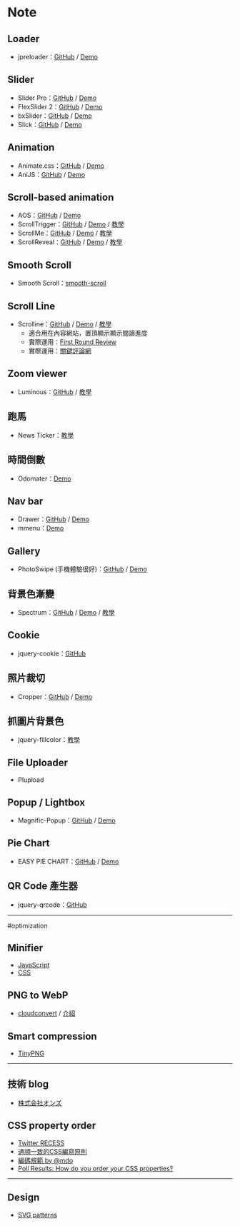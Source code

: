 # Note
## Loader
* jpreloader：[GitHub](https://github.com/kennyooi/jpreloader) / [Demo](http://www.inwebson.com/demo/jpreloader-v2/)

## Slider
* Slider Pro：[GitHub](https://github.com/bqworks/slider-pro) / [Demo](http://bqworks.com/slider-pro/)
* FlexSlider 2：[GitHub](https://github.com/woothemes/FlexSlider) / [Demo](http://flexslider.woothemes.com/)
* bxSlider：[GitHub](https://github.com/stevenwanderski/bxslider-4) / [Demo](http://bxslider.com/) 
* Slick：[GitHub](https://github.com/kenwheeler/slick/) / [Demo](http://kenwheeler.github.io/slick/)

## Animation
* Animate.css：[GitHub](https://github.com/daneden/animate.css) / [Demo](https://daneden.github.io/animate.css/)
* AniJS：[GitHub](https://github.com/anijs/anijs/) / [Demo](http://anijs.github.io/)

## Scroll-based animation
* AOS：[GitHub](https://github.com/michalsnik/aos) / [Demo](http://michalsnik.github.io/aos/)
* ScrollTrigger：[GitHub](https://github.com/terwanerik/ScrollTrigger) / [Demo](https://terwanerik.github.io/ScrollTrigger/) / [教學](http://on-ze.com/archives/5824)
* ScrollMe：[GitHub](https://github.com/nckprsn/scrollme) / [Demo](http://scrollme.nckprsn.com/) / [教學](http://on-ze.com/archives/5678)
* ScrollReveal：[GitHub](https://github.com/jlmakes/scrollreveal.js) / [Demo](https://scrollrevealjs.org/) / [教學](http://on-ze.com/archives/4477) 

## Smooth Scroll
* Smooth Scroll：[smooth-scroll](https://github.com/cferdinandi/smooth-scroll)

## Scroll Line
* Scrolline：[GitHub](https://github.com/anthonyly/Scrolline.js) / [Demo](http://anthonyly.com/jquery.plugins/scrolline/) / [教學](http://on-ze.com/archives/5948)
  *  適合用在內容網站，置頂顯示顯示閱讀進度
  *  實際運用：[First Round Review](http://firstround.com/review/defining-product-design-a-dispatch-from-airbnbs-design-chief/)
  *  實際運用：[關鍵評論網](https://www.thenewslens.com/article/49872)

## Zoom viewer
* Luminous：[GitHub](https://github.com/imgix/luminous) / [教學](http://on-ze.com/archives/5669)

## 跑馬
* News Ticker：[教學](http://on-ze.com/archives/618)

## 時間倒數
* Odomater：[Demo](http://github.hubspot.com/odometer/docs/welcome/)

## Nav bar
* Drawer：[GitHub](https://github.com/blivesta/drawer/) / [Demo](http://git.blivesta.com/drawer/)
* mmenu：[Demo](http://mmenu.frebsite.nl)

## Gallery
* PhotoSwipe (手機體驗很好)：[GitHub](https://github.com/dimsemenov/photoswipe) / [Demo](http://photoswipe.com)

## 背景色漸變
* Spectrum：[GitHub](https://github.com/andreacrofts/spectrum-plugin) / [Demo](http://www.andreacrofts.codes/spectrum/) / [教學](http://on-ze.com/archives/5245)

## Cookie
* jquery-cookie：[GitHub](https://github.com/carhartl/jquery-cookie)

## 照片裁切
* Cropper：[GitHub](https://github.com/fengyuanchen/cropper) / [Demo](https://fengyuanchen.github.io/cropper/)

## 抓圖片背景色
* jquery-fillcolor：[教學](https://www.jqueryscript.net/other/Change-Background-Color-Based-On-Image-Color-jQuery-fillcolor.html)

## File Uploader
* Plupload

## Popup / Lightbox
* Magnific-Popup：[GitHub](https://github.com/dimsemenov/Magnific-Popup) / [Demo](http://dimsemenov.com/plugins/magnific-popup/)

## Pie Chart
* EASY PIE CHART：[GitHub](https://github.com/rendro/easy-pie-chart) / [Demo](https://rendro.github.io/easy-pie-chart/)

## QR Code 產生器
* jquery-qrcode：[GitHub](https://github.com/jeromeetienne/jquery-qrcode)

---

#optimization
## Minifier
* [JavaScript](https://javascript-minifier.com/)
* [CSS](https://cssminifier.com/)

## PNG to WebP
* [cloudconvert](https://cloudconvert.com/png-to-webp) / [介紹](https://developers.google.com/speed/webp/)

## Smart compression
* [TinyPNG](https://tinypng.com)

---

## 技術 blog
* [株式会社オンズ](http://on-ze.com/blog)

## CSS property order
* [Twitter RECESS](https://github.com/twitter/recess/blob/master/lib/lint/strict-property-order.js#L35)
* [通順一致的CSS編寫原則](https://github.com/necolas/idiomatic-css/tree/master/translations/zh-TW)
* [編碼規範 by @mdo](http://codeguide.bootcss.com/)
* [Poll Results: How do you order your CSS properties?](https://css-tricks.com/poll-results-how-do-you-order-your-css-properties/)

---

## Design
* [SVG patterns](http://www.heropatterns.com/)
